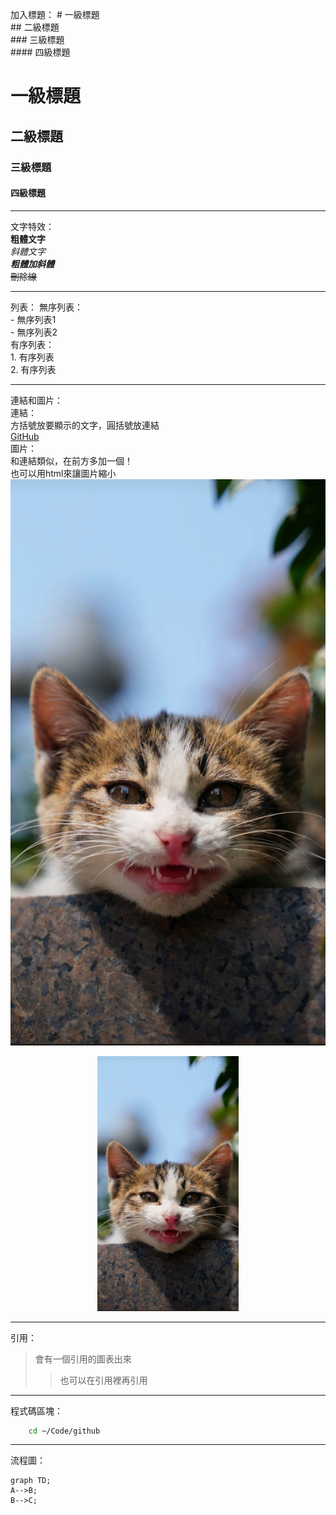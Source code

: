 
加入標題：
	# 一級標題<br>
	## 二級標題<br>
	### 三級標題<br>
	#### 四級標題<br>

# 一級標題
## 二級標題
### 三級標題
#### 四級標題

---
文字特效：<br>
	**粗體文字**<br>
	_斜體文字_<br>
	_**粗體加斜體**_<br>
	~~刪除線~~<br>

---
列表：
	無序列表：<br>
		- 無序列表1<br>
		- 無序列表2<br>
	有序列表：<br>
		1. 有序列表<br>
		2. 有序列表<br>

---
連結和圖片：<br>
	連結：<br>
		方括號放要顯示的文字，圓括號放連結<br>
		[GitHub](https://github.com/yao6816)<br>
	圖片：<br>
		和連結類似，在前方多加一個！<br>
		也可以用html來讓圖片縮小<br>
		![cat](../cat.jpg)
		<div align="center">
		<img src=../cat.jpg width=45%/>
		</div>
		

---
引用：<br>
>會有一個引用的圖表出來
>>也可以在引用裡再引用
	
---
程式碼區塊：
```bash
	cd ~/Code/github
```

---
流程圖：
```mermaid
graph TD;
A-->B;
B-->C;
```
